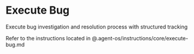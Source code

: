 # Execute Bug

Execute bug investigation and resolution process with structured tracking

Refer to the instructions located in @.agent-os/instructions/core/execute-bug.md